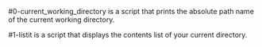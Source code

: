 #0-current_working_directory is a script that prints the absolute path name of the current working directory.

#1-listit is a script that displays the contents list of your current directory.
